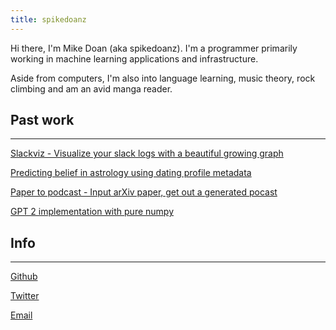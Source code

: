 ```yaml
---
title: spikedoanz
---
```

Hi there, I'm Mike Doan (aka spikedoanz). I'm a programmer primarily working in machine learning applications and infrastructure. 

Aside from computers, I'm also into language learning, music theory, rock climbing and am an avid manga reader.

## Past work ##
---

[Slackviz - Visualize your slack logs with a beautiful growing graph](https://www.linkedin.com/feed/update/urn:li:activity:7145401736202002432/)

[Predicting belief in astrology using dating profile metadata](https://github.com/spikedoanz/CSC4850-Machine-Learning-Project)

[Paper to podcast - Input arXiv paper, get out a generated pocast](https://github.com/spikedoanz/paper-to-podcast)

[GPT 2 implementation with pure numpy](https://github.com/spikedoanz/GPTnum.py)


## Info ##
---

[Github](https://github.com/spikedoanz)

[Twitter](https://twitter.com/spikedoanz)

[Email](mailto:spikedoanz@gmail.com)
